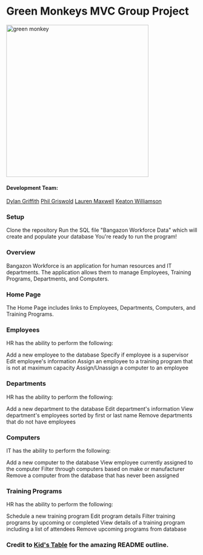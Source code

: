 # Green Monkeys MVC Group Project

<img src="https://github.com/nss-day-cohort-35-csharp/Workforce-Green-Monkeys/blob/master/IMG_1049.jpg" alt="green monkey" width="375" height="400">



#### Development Team:
[Dylan Griffith](https://github.com/DylPickle11)
[Phil Griswold](https://github.com/Philgriswold)
[Lauren Maxwell](https://github.com/laurenelizamax)
[Keaton Williamson](https://github.com/keatonwilliamson)


### Setup
Clone the repository
Run the SQL file "Bangazon Workforce Data" which will create and populate your database
You're ready to run the program!

### Overview
Bangazon Workforce is an application for human resources and IT departments. The application allows them to manage Employees, Training Programs, Departments, and Computers.

### Home Page
The Home Page includes links to Employees, Departments, Computers, and Training Programs.

### Employees
HR has the ability to perform the following: 

Add a new employee to the database
Specify if employee is a supervisor
Edit employee's information
Assign an employee to a training program that is not at maximum capacity
Assign/Unassign a computer to an employee

### Departments
HR has the ability to perform the following:

Add a new department to the database
Edit department's information
View department's employees sorted by first or last name
Remove departments that do not have employees

### Computers
IT has the ability to perform the following:

Add a new computer to the database
View employee currently assigned to the computer
Filter through computers based on make or manufacturer
Remove a computer from the database that has never been assigned

### Training Programs
HR has the ability to perform the following:

Schedule a new training program
Edit program details
Filter training programs by upcoming or completed
View details of a training program including a list of attendees
Remove upcoming programs from database


### Credit to [Kid's Table](https://github.com/nss-day-cohort-34/workforce-management-kids-table) for the amazing README outline.
